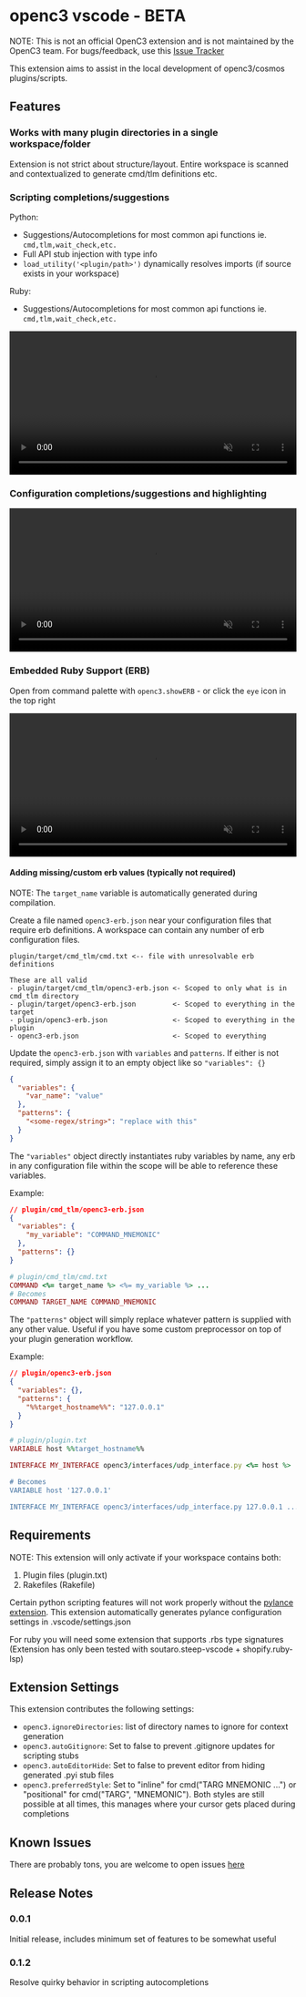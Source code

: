 # openc3 vscode - BETA

NOTE: This is not an official OpenC3 extension and is not maintained by the OpenC3 team. For bugs/feedback, use this [Issue Tracker](https://github.com/JakeHillHub/openc3-vscode/issues)

This extension aims to assist in the local development of openc3/cosmos plugins/scripts.

## Features

### Works with many plugin directories in a single workspace/folder

Extension is not strict about structure/layout. Entire workspace is scanned and contextualized to generate cmd/tlm definitions etc.

### Scripting completions/suggestions

Python:

- Suggestions/Autocompletions for most common api functions ie. `cmd,tlm,wait_check,etc.`
- Full API stub injection with type info
- `load_utility('<plugin/path>')` dynamically resolves imports (if source exists in your workspace)

Ruby:

- Suggestions/Autocompletions for most common api functions ie. `cmd,tlm,wait_check,etc.`

<video src="https://github.com/user-attachments/assets/f6abc068-c454-40ee-b7d5-33b0c708e781"
       loop
       autoplay
       muted
       playsinline
       width="100%">
Your browser does not support the video tag.
</video>

### Configuration completions/suggestions and highlighting

<video src="https://github.com/user-attachments/assets/8fb25873-d465-4e66-86e1-29c93e9dfece"
       loop
       autoplay
       muted
       playsinline
       width="100%">
Your browser does not support the video tag.
</video>

### Embedded Ruby Support (ERB)

Open from command palette with `openc3.showERB` - or click the `eye` icon in the top right

<video src="https://github.com/user-attachments/assets/f915d79a-60a8-4708-b55d-7ac0495b1898"
       loop
       autoplay
       muted
       playsinline
       width="100%">
Your browser does not support the video tag.
</video>

#### Adding missing/custom erb values (typically not required)

NOTE: The `target_name` variable is automatically generated during compilation.

Create a file named `openc3-erb.json` near your configuration files that require erb definitions. A workspace can contain any number of erb configuration files.

```
plugin/target/cmd_tlm/cmd.txt <-- file with unresolvable erb definitions

These are all valid
- plugin/target/cmd_tlm/openc3-erb.json <- Scoped to only what is in cmd_tlm directory
- plugin/target/openc3-erb.json         <- Scoped to everything in the target
- plugin/openc3-erb.json                <- Scoped to everything in the plugin
- openc3-erb.json                       <- Scoped to everything
```

Update the `openc3-erb.json` with `variables` and `patterns`. If either is not required, simply assign it to an empty object like so `"variables": {}`

```json
{
  "variables": {
    "var_name": "value"
  },
  "patterns": {
    "<some-regex/string>": "replace with this"
  }
}
```

The `"variables"` object directly instantiates ruby variables by name, any erb in any configuration file within the scope will be able to reference these variables.

Example:

```json
// plugin/cmd_tlm/openc3-erb.json
{
  "variables": {
    "my_variable": "COMMAND_MNEMONIC"
  },
  "patterns": {}
}
```

```ruby
# plugin/cmd_tlm/cmd.txt
COMMAND <%= target_name %> <%= my_variable %> ...
# Becomes
COMMAND TARGET_NAME COMMAND_MNEMONIC
```

The `"patterns"` object will simply replace whatever pattern is supplied with any other value. Useful if you have some custom preprocessor on top of your plugin generation workflow.

Example:

```json
// plugin/openc3-erb.json
{
  "variables": {},
  "patterns": {
    "%%target_hostname%%": "127.0.0.1"
  }
}
```

```ruby
# plugin/plugin.txt
VARIABLE host %%target_hostname%%

INTERFACE MY_INTERFACE openc3/interfaces/udp_interface.py <%= host %> ...

# Becomes
VARIABLE host '127.0.0.1'

INTERFACE MY_INTERFACE openc3/interfaces/udp_interface.py 127.0.0.1 ...
```

## Requirements

NOTE: This extension will only activate if your workspace contains both:

1. Plugin files (plugin.txt)
2. Rakefiles (Rakefile)

Certain python scripting features will not work properly without the [pylance extension](https://marketplace.visualstudio.com/items?itemName=ms-python.vscode-pylance).
This extension automatically generates pylance configuration settings in .vscode/settings.json

For ruby you will need some extension that supports .rbs type signatures (Extension has only been tested with soutaro.steep-vscode + shopify.ruby-lsp)

## Extension Settings

This extension contributes the following settings:

- `openc3.ignoreDirectories`: list of directory names to ignore for context generation
- `openc3.autoGitignore`: Set to false to prevent .gitignore updates for scripting stubs
- `openc3.autoEditorHide`: Set to false to prevent editor from hiding generated .pyi stub files
- `openc3.preferredStyle`: Set to "inline" for cmd("TARG MNEMONIC ...") or "positional" for cmd("TARG", "MNEMONIC"). Both styles are still possible at all times, this manages where your cursor gets placed during completions

## Known Issues

There are probably tons, you are welcome to open issues [here](https://github.com/JakeHillHub/openc3-vscode/issues)

## Release Notes

### 0.0.1

Initial release, includes minimum set of features to be somewhat useful

### 0.1.2

Resolve quirky behavior in scripting autocompletions
